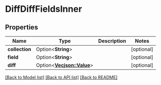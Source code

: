 # DiffDiffFieldsInner

## Properties

Name | Type | Description | Notes
------------ | ------------- | ------------- | -------------
**collection** | Option<**String**> |  | [optional]
**field** | Option<**String**> |  | [optional]
**diff** | Option<[**Vec<json::Value>**](json::Value.md)> |  | [optional]

[[Back to Model list]](../README.md#documentation-for-models) [[Back to API list]](../README.md#documentation-for-api-endpoints) [[Back to README]](../README.md)



